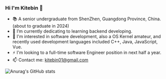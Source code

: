 ### Hi I'm Kitebin 👋

- 📚 A senior undergraduate from ShenZhen, Guangdong Province, China.(about to graduate in 2024)
- 🌱 I’m currently dedicating to learning backend developing.
- 👀 I'm interested in software development, also a OS Kernel amateur, and recently used development languages included C++, Java, JavaScript, Vue.
- ⚡ I'm looking to a full-time software Engineer position in next half a year.
- 📫 Contact me: kitebin01@gmail.com

![Anurag's GitHub stats](https://github-readme-stats.vercel.app/api?username=Kitebin-h&show_icons=true&theme=onedark)

<!-- ![Anurag's GitHub stats](https://github-readme-stats.vercel.app/api?username=Kitebin-h&show_icons=true&theme=onedark&custom_title=stats&hide_rank=true) -->

<!-- [![stats](https://github-readme-stats.vercel.app/api?username=Kitebin-h)](https://github.com/anuraghazra/github-readme-stats) -->

<!--
**Kitebin-h/Kitebin-h** is a ✨ _special_ ✨ repository because its `README.md` (this file) appears on your GitHub profile.

Here are some ideas to get you started:

- 🔭 I’m currently working on ...
- 🌱 I’m currently learning ...
- 👯 I’m looking to collaborate on ...
- 🤔 I’m looking for help with ...
- 💬 Ask me about ...
- 📫 How to reach me: ...
- 😄 Pronouns: ...
- ⚡ Fun fact: ...
-->
